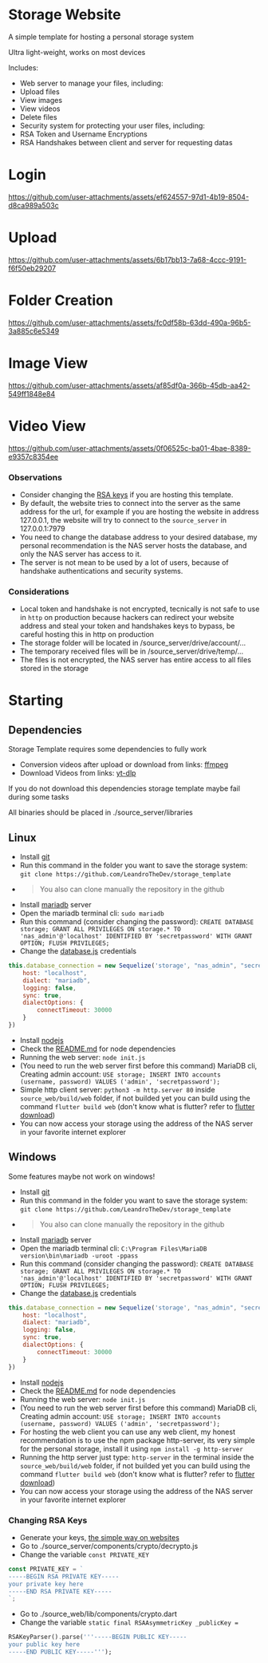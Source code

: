 # Storage Website
A simple template for hosting a personal storage system

Ultra light-weight, works on most devices

Includes:
- Web server to manage your files, including:
- Upload files
- View images
- View videos
- Delete files
- Security system for protecting your user files, including:
- RSA Token and Username Encryptions
- RSA Handshakes between client and server for requesting datas

# Login
https://github.com/user-attachments/assets/ef624557-97d1-4b19-8504-d8ca989a503c
# Upload
https://github.com/user-attachments/assets/6b17bb13-7a68-4ccc-9191-f6f50eb29207
# Folder Creation
https://github.com/user-attachments/assets/fc0df58b-63dd-490a-96b5-3a885c6e5349
# Image View
https://github.com/user-attachments/assets/af85df0a-366b-45db-aa42-549ff1848e84
# Video View
https://github.com/user-attachments/assets/0f06525c-ba01-4bae-8389-e9357c8354ee

### Observations
- Consider changing the [RSA keys](https://cryptotools.net/rsagen) if you are hosting this template.
- By default, the website tries to connect into the server as the same address for the url, for example if you are hosting the website in address 127.0.0.1, the website will try to connect to the ``source_server`` in 127.0.0.1:7979
- You need to change the database address to your desired database, my personal recommendation is the NAS server hosts the database, and only the NAS server has access to it.
- The server is not mean to be used by a lot of users, because of handshake authentications and security systems.

### Considerations
- Local token and handshake is not encrypted, tecnically is not safe to use in ``http`` on production because hackers can redirect your website address and steal your token and handshakes keys to bypass, be careful hosting this in http on production
- The storage folder will be located in /source_server/drive/account/...
- The temporary received files will be in /source_server/drive/temp/...
- The files is not encrypted, the NAS server has entire access to all files stored in the storage

# Starting
## Dependencies
Storage Template requires some dependencies to fully work
- Conversion videos after upload or download from links: [ffmpeg](https://github.com/BtbN/FFmpeg-Builds/releases)
- Download Videos from links: [yt-dlp](https://github.com/yt-dlp/yt-dlp)

If you do not download this dependencies storage template maybe fail during some tasks

All binaries should be placed in ./source_server/libraries

## Linux
- Install [git](https://git-scm.com/downloads)
- Run this command in the folder you want to save the storage system: ``git clone https://github.com/LeandroTheDev/storage_template``
- > You also can clone manually the repository in the github
- Install [mariadb](https://mariadb.org/download/) server
- Open the mariadb terminal cli: ``sudo mariadb``
- Run this command (consider changing the password): ``CREATE DATABASE storage; GRANT ALL PRIVILEGES ON storage.* TO 'nas_admin'@'localhost' IDENTIFIED BY 'secretpassword' WITH GRANT OPTION; FLUSH PRIVILEGES;``
- Change the [database.js](https://github.com/LeandroTheDev/storage_template/blob/main/source_server/components/drive/database.js) credentials
```javascript
this.database_connection = new Sequelize('storage', "nas_admin", "secretpassword", {
    host: "localhost",
    dialect: "mariadb",
    logging: false,
    sync: true,
    dialectOptions: {
        connectTimeout: 30000
    }
})
```
- Install [nodejs](https://nodejs.org/en/download/package-manager)
- Check the [README.md](https://github.com/LeandroTheDev/storage_template/blob/main/source_server/README.md) for node dependencies
- Running the web server: ``node init.js``
- (You need to run the web server first before this command) MariaDB cli, Creating admin account: ``USE storage; INSERT INTO accounts (username, password) VALUES ('admin', 'secretpassword');``
- Simple http client server: ``python3 -m http.server 80`` inside ``source_web/build/web`` folder, if not builded yet you can build using the command ``flutter build web`` (don't know what is flutter? refer to [flutter download](https://docs.flutter.dev/get-started/install))
- You can now access your storage using the address of the NAS server in your favorite internet explorer

## Windows
Some features maybe not work on windows!

- Install [git](https://git-scm.com/downloads)
- Run this command in the folder you want to save the storage system: ``git clone https://github.com/LeandroTheDev/storage_template``
- > You also can clone manually the repository in the github
- Install [mariadb](https://mariadb.org/download/) server
- Open the mariadb terminal cli: ``C:\Program Files\MariaDB version\bin\mariadb -uroot -ppass``
- Run this command (consider changing the password): ``CREATE DATABASE storage; GRANT ALL PRIVILEGES ON storage.* TO 'nas_admin'@'localhost' IDENTIFIED BY 'secretpassword' WITH GRANT OPTION; FLUSH PRIVILEGES;``
- Change the [database.js](https://github.com/LeandroTheDev/storage_template/blob/main/source_server/components/drive/database.js) credentials
```javascript
this.database_connection = new Sequelize('storage', "nas_admin", "secretpassword", {
    host: "localhost",
    dialect: "mariadb",
    logging: false,
    sync: true,
    dialectOptions: {
        connectTimeout: 30000
    }
})
```
- Install [nodejs](https://nodejs.org/en/download/package-manager)
- Check the [README.md](https://github.com/LeandroTheDev/storage_template/blob/main/source_server/README.md) for node dependencies
- Running the web server: ``node init.js``
- (You need to run the web server first before this command) MariaDB cli, Creating admin account: ``USE storage; INSERT INTO accounts (username, password) VALUES ('admin', 'secretpassword');``
- For hosting the web client you can use any web client, my honest recommendation is to use the npm package http-server, its very simple for the personal storage, install it using ``npm install -g http-server``
- Running the http server just type: ``http-server`` in the terminal inside the ``source_web/build/web`` folder, if not builded yet you can build using the command ``flutter build web`` (don't know what is flutter? refer to [flutter download](https://docs.flutter.dev/get-started/install))
- You can now access your storage using the address of the NAS server in your favorite internet explorer

### Changing RSA Keys
- Generate your keys, [the simple way on websites](https://cryptotools.net/rsagen)
- Go to ./source_server/components/crypto/decrypto.js
- Change the variable ``const PRIVATE_KEY``
```js
const PRIVATE_KEY = `
-----BEGIN RSA PRIVATE KEY-----
your private key here
-----END RSA PRIVATE KEY-----
`;
```
- Go to ./source_web/lib/components/crypto.dart
- Change the variable ``static final RSAAsymmetricKey _publicKey =``
```dart
RSAKeyParser().parse('''-----BEGIN PUBLIC KEY-----
your public key here
-----END PUBLIC KEY-----''');
```